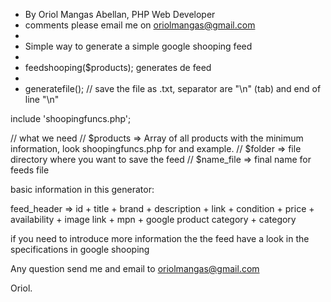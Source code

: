 
 * By Oriol Mangas Abellan, PHP Web Developer 
 * comments please email me on oriolmangas@gmail.com
 * 
 * Simple way to generate a simple google shooping feed
 * 
 * feedshooping($products); generates de feed
 * 
 * generatefile(); // save the file as .txt, separator are "\n" (tab) and end of line "\n"



include 'shoopingfuncs.php';

// what we need 
// $products  => Array of all products with the minimum information, look shoopingfuncs.php for and example.
// $folder    => file directory where you want to save the feed
// $name_file => final name for feeds file

basic information in this generator:

feed_header => id + title + brand + description + link + condition + price + availability + image link + mpn + google product category + category

if you need to introduce more information the the feed have a look in the specifications in google shooping

Any question send me and email to oriolmangas@gmail.com

Oriol.
